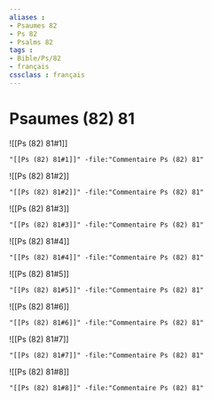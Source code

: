 ```yaml
---
aliases : 
- Psaumes 82
- Ps 82
- Psalms 82
tags : 
- Bible/Ps/82
- français
cssclass : français
---
```


# Psaumes (82) 81

![[Ps (82) 81#1]]

```query
"[[Ps (82) 81#1]]" -file:"Commentaire Ps (82) 81"
```

![[Ps (82) 81#2]]

```query
"[[Ps (82) 81#2]]" -file:"Commentaire Ps (82) 81"
```

![[Ps (82) 81#3]]

```query
"[[Ps (82) 81#3]]" -file:"Commentaire Ps (82) 81"
```

![[Ps (82) 81#4]]

```query
"[[Ps (82) 81#4]]" -file:"Commentaire Ps (82) 81"
```

![[Ps (82) 81#5]]

```query
"[[Ps (82) 81#5]]" -file:"Commentaire Ps (82) 81"
```

![[Ps (82) 81#6]]

```query
"[[Ps (82) 81#6]]" -file:"Commentaire Ps (82) 81"
```

![[Ps (82) 81#7]]

```query
"[[Ps (82) 81#7]]" -file:"Commentaire Ps (82) 81"
```

![[Ps (82) 81#8]]

```query
"[[Ps (82) 81#8]]" -file:"Commentaire Ps (82) 81"
```

